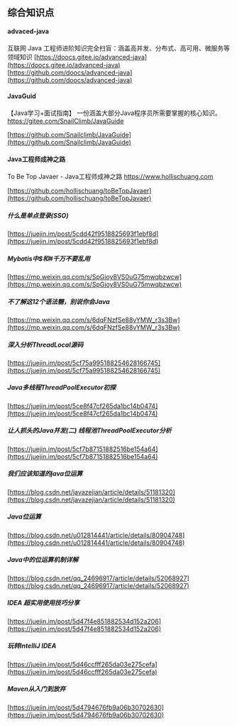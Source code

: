 ## 综合知识点

#### advaced-java  
互联网 Java 工程师进阶知识完全扫盲：涵盖高并发、分布式、高可用、微服务等领域知识 
[https://doocs.gitee.io/advanced-java](https://doocs.gitee.io/advanced-java)
[https://github.com/doocs/advanced-java](https://github.com/doocs/advanced-java)


#### JavaGuid
【Java学习+面试指南】 一份涵盖大部分Java程序员所需要掌握的核心知识。 https://gitee.com/SnailClimb/JavaGuide

[https://github.com/Snailclimb/JavaGuide](https://github.com/Snailclimb/JavaGuide)


#### Java工程师成神之路  
To Be Top Javaer - Java工程师成神之路 https://www.hollischuang.com  

[https://github.com/hollischuang/toBeTopJavaer](https://github.com/hollischuang/toBeTopJavaer)  


#####  什么是单点登录(SSO)  
[https://juejin.im/post/5cdd42f9518825693f1ebf8d](https://juejin.im/post/5cdd42f9518825693f1ebf8d)  


#####  Mybatis中$和#千万不要乱用  
[https://mp.weixin.qq.com/s/SpGioy8VS0uG75mwqbzwcw](https://mp.weixin.qq.com/s/SpGioy8VS0uG75mwqbzwcw)  


#####  不了解这12个语法糖，别说你会Java  
[https://mp.weixin.qq.com/s/6dqFNzfSe88vYMW_r3s3Bw](https://mp.weixin.qq.com/s/6dqFNzfSe88vYMW_r3s3Bw) 

#####  深入分析ThreadLocal源码  
[https://juejin.im/post/5cf75a995188254628166745](https://juejin.im/post/5cf75a995188254628166745)  

#####  Java多线程ThreadPoolExecutor初探  
[https://juejin.im/post/5ce8f47cf265da1bc14b0474](https://juejin.im/post/5ce8f47cf265da1bc14b0474)  

#####  让人抓头的Java并发(二) 线程池ThreadPoolExecutor分析  
[https://juejin.im/post/5cf7b87151882516be154a64](https://juejin.im/post/5cf7b87151882516be154a64)  

#####  我们应该知道的java位运算  
[https://blog.csdn.net/javazejian/article/details/51181320](https://blog.csdn.net/javazejian/article/details/51181320)  

#####  Java位运算  
[https://blog.csdn.net/u012814441/article/details/80904748](https://blog.csdn.net/u012814441/article/details/80904748)  

#####  Java中的位运算机制详解  
[https://blog.csdn.net/qq_24696917/article/details/52068927](https://blog.csdn.net/qq_24696917/article/details/52068927)  

#####  IDEA 超实用使用技巧分享  
[https://juejin.im/post/5d47f4e851882534d152a206](https://juejin.im/post/5d47f4e851882534d152a206)  

#####  玩转IntelliJ IDEA  
[https://juejin.im/post/5d46ccfff265da03e275cefa](https://juejin.im/post/5d46ccfff265da03e275cefa)  

#####  Maven从入门到放弃  
[https://juejin.im/post/5d4794676fb9a06b30702630](https://juejin.im/post/5d4794676fb9a06b30702630)  

 


